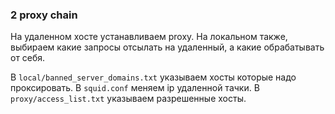 ### 2 proxy chain

На удаленном хосте устанавливаем proxy.
На локальном также, выбираем какие запросы отсылать на удаленный, а какие обрабатывать от себя.


В ```local/banned_server_domains.txt``` указываем хосты которые надо проксировать.
В ```squid.conf``` меняем ip удаленной тачки.
В ```proxy/access_list.txt``` указываем разрешенные хосты.
